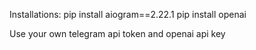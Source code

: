 Installations:
pip install aiogram==2.22.1
pip install openai

Use your own telegram api token and openai api key
